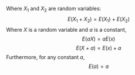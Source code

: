 Where $X_1$ and $X_2$ are random variables:
$$
E(X_1+X_2) = E(X_1)+E(X_2)
$$
Where $X$ is a random variable and $a$ is a constant,
$$
E(aX) = aE(x)
$$
$$
E(X+a) = E(x) + a
$$
Furthermore, for any constant $a$,
$$
E(a) = a
$$
